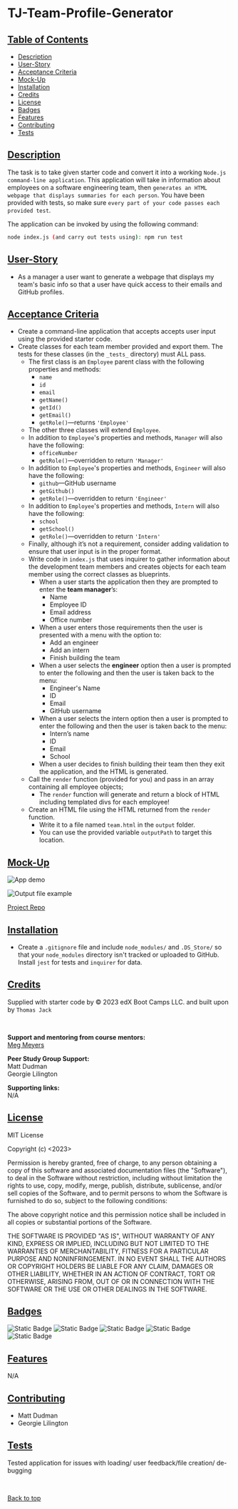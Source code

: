 # TJ-Team-Profile-Generator

## [Table of Contents](#table-of-contents)

* [Description](#description)
* [User-Story](#user-story)
* [Acceptance Criteria](#acceptance-criteria)
* [Mock-Up](#mock-up)
* [Installation](#installation)
* [Credits](#credits)
* [License](#license)
* [Badges](#badges)
* [Features](#features)
* [Contributing](#contributing)
* [Tests](#tests)


## [Description](#description)
The task is to take given starter code and convert it into a working `Node.js command-line application`. This application will take in information about employees on a software engineering team, then `generates an HTML webpage that displays summaries for each person`. You have been provided with tests, so make sure `every part of your code passes each provided test`.

The application can be invoked by using the following command:

```bash
node index.js (and carry out tests using): npm run test
```
## [User-Story](#user-story)

* As a manager a user want to generate a webpage that displays my team's basic info so that a user have quick access to their emails and GitHub profiles.

## [Acceptance Criteria](#acceptance-criteria)
* Create a command-line application that accepts accepts user input using the provided starter code.   
* Create classes for each team member provided and export them. The tests for these classes (in the `_tests_` directory) must ALL pass.     
    * The first class is an `Employee` parent class with the following properties and methods:       
      * `name`
      * `id`
      * `email`
      * `getName()`
      * `getId()`
      * `getEmail()`
      * `getRole()`&mdash;returns `'Employee'`     
    * The other three classes will extend `Employee`.      
    * In addition to `Employee`'s properties and methods, `Manager` will also have the following:
      * `officeNumber`
      * `getRole()`&mdash;overridden to return `'Manager'`
    * In addition to `Employee`'s properties and methods, `Engineer` will also have the following:
      * `github`&mdash;GitHub username
      * `getGithub()`
      * `getRole()`&mdash;overridden to return `'Engineer'`
    * In addition to `Employee`'s properties and methods, `Intern` will also have the following:
      * `school`
      * `getSchool()`
      * `getRole()`&mdash;overridden to return `'Intern'`
    * Finally, although it’s not a requirement, consider adding validation to ensure that user input is in the proper format.   
  * Write code in `index.js` that uses inquirer to gather information about the development team members and creates objects for each team member using the correct classes as blueprints.
    * When a user starts the application then they are prompted to enter the **team manager**’s:
      * Name
      * Employee ID
      * Email address
      * Office number
    * When a user enters those requirements then the user is presented with a menu with the option to:
      * Add an engineer
      * Add an intern 
      * Finish building the team
    * When a user selects the **engineer** option then a user is prompted to enter the following and then the user is taken back to the menu:
      * Engineer's Name
      * ID
      * Email
      * GitHub username
    * When a user selects the intern option then a user is prompted to enter the following and then the user is taken back to the menu:
      * Intern’s name
      * ID
      * Email
      * School
    * When a user decides to finish building their team then they exit the application, and the HTML is generated.
  * Call the `render` function (provided for you) and pass in an array containing all employee objects; 
    * The `render` function will generate and return a block of HTML including templated divs for each employee!
  * Create an HTML file using the HTML returned from the `render` function. 
    * Write it to a file named `team.html` in the `output` folder. 
    * You can use the provided variable `outputPath` to target this location.

## [Mock-Up](#mock-up)

![App demo](./assets/img/TJ-ReadME%20Generator_%20Feb%206,%202024%2010_11%20PM.gif)

![Output file example](./assets/img/generated%20readme%20screenshot.png)
<br>

[Project Repo](https://github.com/quikstart86/TJ-Readme-Generator)


## [Installation](#installation)

* Create a `.gitignore` file and include `node_modules/` and `.DS_Store/` so that your `node_modules` directory isn't tracked or uploaded to GitHub. Install `jest` for tests and `inquirer` for data.

## [Credits](#credits)

Supplied with starter code by © 2023 edX Boot Camps LLC. and built upon by `Thomas Jack`

<br>

**Support and mentoring from course mentors:**
<br>
[Meg Meyers](https://github.com/femke77)

**Peer Study Group Support:**
<br>
Matt Dudman
<br>
Georgie Lilington

**Supporting links:** <br>
N/A

## [License](#license)

MIT License

Copyright (c) <2023> <Home-App>

Permission is hereby granted, free of charge, to any person obtaining a copy
of this software and associated documentation files (the "Software"), to deal
in the Software without restriction, including without limitation the rights
to use, copy, modify, merge, publish, distribute, sublicense, and/or sell
copies of the Software, and to permit persons to whom the Software is
furnished to do so, subject to the following conditions:

The above copyright notice and this permission notice shall be included in all
copies or substantial portions of the Software.

THE SOFTWARE IS PROVIDED "AS IS", WITHOUT WARRANTY OF ANY KIND, EXPRESS OR IMPLIED, INCLUDING BUT NOT LIMITED TO THE WARRANTIES OF MERCHANTABILITY, FITNESS FOR A PARTICULAR PURPOSE AND NONINFRINGEMENT. IN NO EVENT SHALL THE AUTHORS OR COPYRIGHT HOLDERS BE LIABLE FOR ANY CLAIM, DAMAGES OR OTHER LIABILITY, WHETHER IN AN ACTION OF CONTRACT, TORT OR OTHERWISE, ARISING FROM, OUT OF OR IN CONNECTION WITH THE SOFTWARE OR THE USE OR OTHER DEALINGS IN THE SOFTWARE.

## [Badges](#badges)

![Static Badge](https://img.shields.io/badge/JavaScript-orange)
![Static Badge](https://img.shields.io/badge/NODE-green)
![Static Badge](https://img.shields.io/badge/Jest-Blue)
![Static Badge](https://img.shields.io/badge/HTML-Pink)
![Static Badge](https://img.shields.io/badge/Bootstrap-red)


## [Features](#features)

N/A

## [Contributing](#contributing)

* Matt Dudman
* Georgie Lilington 

## [Tests](#tests)

Tested application for issues with loading/ user feedback/file creation/ de-bugging

<br>

[Back to top](#top)